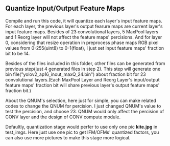 ## Quantize Input/Output Feature Maps
Compile and run this code, it will quantize each layer's input feature maps. For each layer, the previous layer's output fearure maps are current layer's input feature maps. Besides of 23 convolutional layers, 5 MaxPool layers and 1 Reorg layer will not affect the feature maps' percisions. And for layer 0, considering that resize operation in preprocess phase maps RGB pixel values from 0-255(uint8) to 0-1(float), I just set input feature maps' fraction bit to be 14.

Besides of the files included in this folder, other files can be generated from previous step(just 4 generated files in step 2). This step will generate one bin file("yolov2_ap16_inout_maxQ_24.bin") about fraction bit for 23 convolutional layers.(Each MaxPool Layer and Reorg Layer's input/output feature maps' fraction bit will share previous layer's output feature maps' fraction bit.)

About the QNUM's selection, here just for simple, you can make related codes to change the QNUM for percision. I just changed QNUM's value to test the percision, and choose 23. QNUM would only affect the percision of CONV layer and the design of CONV compute module.

Defaultly, quantization stage would perfer to use only one pic __kite.jpg__ in test_imgs. Here just use one pic to get IFM/OFMs' quantized factors, you can also use more pictures to make this stage more logical.
